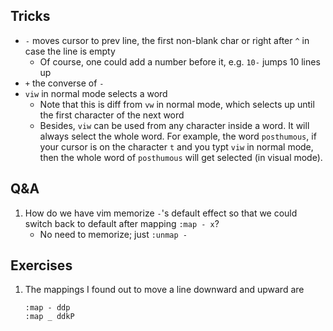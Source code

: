 ## Tricks
- `-` moves cursor to prev line, the first non-blank char or
  right after `^` in case the line is empty
    - Of course, one could add a number before it, e.g. `10-` jumps
      10 lines up
- `+` the converse of `-`
- `viw` in normal mode selects a word
    - Note that this is diff from `vw` in normal mode, which selects up until
      the first character of the next word
    - Besides, `viw` can be used from any character inside a word. It will
      always select the whole word. For example, the word `posthumous`,
      if your cursor is on the character `t` and you typt `viw` in normal
      mode, then the whole word of `posthumous` will get selected (in visual
      mode).


## Q&A
1. How do we have vim memorize `-`'s default effect so that we could
   switch back to default after mapping `:map - x`?
    - No need to memorize; just `:unmap -`


## Exercises
1. The mappings I found out to move a line downward and upward are
   ```vim
   :map - ddp
   :map _ ddkP
   ```
